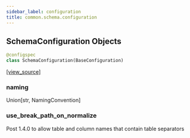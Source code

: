 ```yaml
---
sidebar_label: configuration
title: common.schema.configuration
---
```


## SchemaConfiguration Objects

```python
@configspec
class SchemaConfiguration(BaseConfiguration)
```

[[view_source]](https://github.com/dlt-hub/dlt/blob/f0690715274590fc4cacf1165e3661aaa7af1c15/dlt/common/schema/configuration.py#L10)

### naming

Union[str, NamingConvention]

### use\_break\_path\_on\_normalize

Post 1.4.0 to allow table and column names that contain table separators

